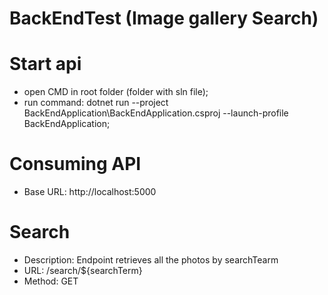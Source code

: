 # BackEndTest (Image gallery Search)

# Start api
- open CMD in root folder (folder with sln file);
- run command: dotnet run --project BackEndApplication\BackEndApplication.csproj --launch-profile BackEndApplication;
 
 # Consuming API
- Base URL: http://localhost:5000
  
 # Search
- Description: Endpoint retrieves all the photos by searchTearm
- URL: /search/${searchTerm}
- Method: GET
